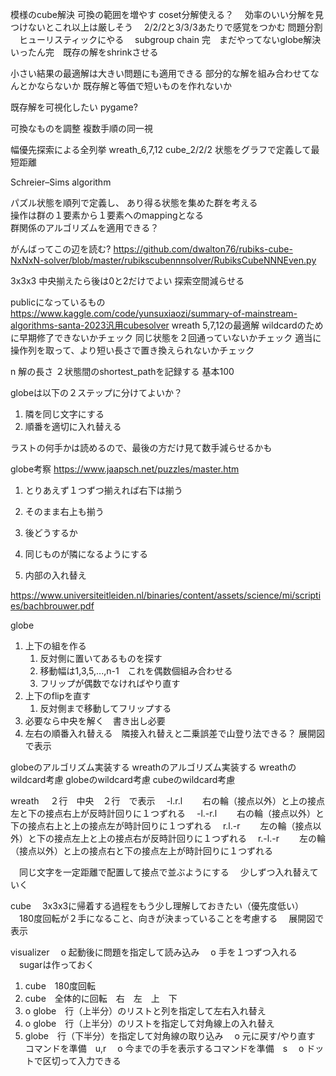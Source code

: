 模様のcube解決
可換の範囲を増やす
coset分解使える？
　効率のいい分解を見つけないとこれ以上は厳しそう
　2/2/2と3/3/3あたりで感覚をつかむ
問題分割
　ヒューリスティックにやる 
　subgroup chain
完　まだやってないglobe解決
いったん完　既存の解をshrinkさせる

小さい結果の最適解は大きい問題にも適用できる
部分的な解を組み合わせてなんとかならないか
既存解と等価で短いものを作れないか

既存解を可視化したい
pygame?

可換なものを調整
複数手順の同一視

幅優先探索による全列挙
wreath_6,7,12
cube_2/2/2
状態をグラフで定義して最短距離

Schreier–Sims algorithm

パズル状態を順列で定義し、 あり得る状態を集めた群を考える  
操作は群の１要素から１要素へのmappingとなる  
群関係のアルゴリズムを適用できる？

がんばってこの辺を読む?
https://github.com/dwalton76/rubiks-cube-NxNxN-solver/blob/master/rubikscubennnsolver/RubiksCubeNNNEven.py

3x3x3 中央揃えたら後は0と2だけでよい 探索空間減らせる

publicになっているもの
https://www.kaggle.com/code/yunsuxiaozi/summary-of-mainstream-algorithms-santa-2023汎用cubesolver wreath 5,7,12の最適解
wildcardのために早期修了できないかチェック 同じ状態を２回通っていないかチェック 適当に操作列を取って、より短い長さで置き換えられないかチェック

n 解の長さ
２状態間のshortest_pathを記録する
基本100

globeは以下の２ステップに分けてよいか？

1. 隣を同じ文字にする
2. 順番を適切に入れ替える

ラストの何手かは読めるので、最後の方だけ見て数手減らせるかも

globe考察
https://www.jaapsch.net/puzzles/master.htm

1. とりあえず１つずつ揃えれば右下は揃う
2. そのまま右上も揃う
3. 後どうするか

1. 同じものが隣になるようにする
2. 内部の入れ替え


https://www.universiteitleiden.nl/binaries/content/assets/science/mi/scripties/bachbrouwer.pdf

globe
1. 上下の組を作る 
   1. 反対側に置いてあるものを探す 
   2. 移動幅は1,3,5,...,n-1　これを偶数個組み合わせる 
   3. フリップが偶数でなければやり直す 
2. 上下のflipを直す 
   1. 反対側まで移動してフリップする 
3. 必要なら中央を解く　書き出し必要 
4. 左右の順番入れ替える　隣接入れ替えと二乗誤差で山登り法できる？
展開図で表示

globeのアルゴリズム実装する
wreathのアルゴリズム実装する
wreathのwildcard考慮
globeのwildcard考慮
cubeのwildcard考慮

wreath
　２行　中央　２行　で表示
　-l.r.l
　　右の輪（接点以外）と上の接点左と下の接点右上が反時計回りに１つずれる
　-l.-r.l
　　右の輪（接点以外）と下の接点右上と上の接点左が時計回りに１つずれる
　r.l.-r
　　左の輪（接点以外）と下の接点左上と上の接点右が反時計回りに１つずれる
　r.-l.-r
　　左の輪（接点以外）と上の接点右と下の接点左上が時計回りに１つずれる

　同じ文字を一定距離で配置して接点で並ぶようにする
　少しずつ入れ替えていく

cube
　3x3x3に帰着する過程をもう少し理解しておきたい（優先度低い）
　180度回転が２手になること、向きが決まっていることを考慮する
　展開図で表示

visualizer
　o 起動後に問題を指定して読み込み
　o 手を１つずつ入れる
　sugarは作っておく
1. cube　180度回転
2. cube　全体的に回転　右　左　上　下
3. o globe　行（上半分）のリストと列を指定して左右入れ替え
4. o globe　行（上半分）のリストを指定して対角線上の入れ替え
5. globe　行（下半分）を指定して対角線の取り込み
　o 元に戻す/やり直す コマンドを準備　u,r
　o 今までの手を表示するコマンドを準備　s
　o ドットで区切って入力できる
